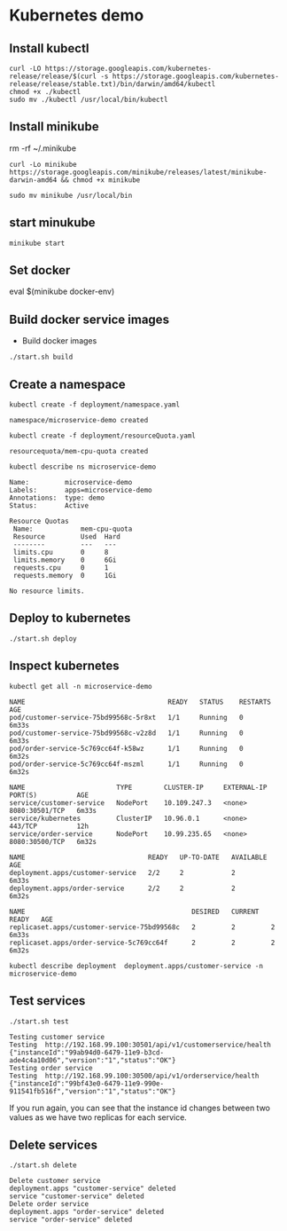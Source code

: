 # Kubernetes demo

## Install kubectl

```
curl -LO https://storage.googleapis.com/kubernetes-release/release/$(curl -s https://storage.googleapis.com/kubernetes-release/release/stable.txt)/bin/darwin/amd64/kubectl
chmod +x ./kubectl
sudo mv ./kubectl /usr/local/bin/kubectl
```

## Install minikube
rm -rf ~/.minikube

```curl -Lo minikube https://storage.googleapis.com/minikube/releases/latest/minikube-darwin-amd64 && chmod +x minikube ```

```sudo mv minikube /usr/local/bin```




## start minukube

```minikube start```


## Set docker 

eval $(minikube docker-env)


## Build docker service images

- Build docker images 
 
```./start.sh build```

 ## Create a namespace

```kubectl create -f deployment/namespace.yaml```

```namespace/microservice-demo created```


```kubectl create -f deployment/resourceQuota.yaml```

```resourcequota/mem-cpu-quota created```


```kubectl describe ns microservice-demo```

```
Name:         microservice-demo
Labels:       apps=microservice-demo
Annotations:  type: demo
Status:       Active

Resource Quotas
 Name:            mem-cpu-quota
 Resource         Used  Hard
 --------         ---   ---
 limits.cpu       0     8
 limits.memory    0     6Gi
 requests.cpu     0     1
 requests.memory  0     1Gi

No resource limits.
```

## Deploy to kubernetes 

 ```./start.sh deploy```

## Inspect kubernetes 

 ```kubectl get all -n microservice-demo```

 ```
 NAME                                    READY   STATUS    RESTARTS   AGE
pod/customer-service-75bd99568c-5r8xt   1/1     Running   0          6m33s
pod/customer-service-75bd99568c-v2z8d   1/1     Running   0          6m33s
pod/order-service-5c769cc64f-k58wz      1/1     Running   0          6m32s
pod/order-service-5c769cc64f-mszml      1/1     Running   0          6m32s

NAME                       TYPE        CLUSTER-IP     EXTERNAL-IP   PORT(S)          AGE
service/customer-service   NodePort    10.109.247.3   <none>        8080:30501/TCP   6m33s
service/kubernetes         ClusterIP   10.96.0.1      <none>        443/TCP          12h
service/order-service      NodePort    10.99.235.65   <none>        8080:30500/TCP   6m32s

NAME                               READY   UP-TO-DATE   AVAILABLE   AGE
deployment.apps/customer-service   2/2     2            2           6m33s
deployment.apps/order-service      2/2     2            2           6m32s

NAME                                          DESIRED   CURRENT   READY   AGE
replicaset.apps/customer-service-75bd99568c   2         2         2       6m33s
replicaset.apps/order-service-5c769cc64f      2         2         2       6m32s
```


```kubectl describe deployment  deployment.apps/customer-service -n microservice-demo```

## Test services

 ```./start.sh test```

 ```
Testing customer service
Testing  http://192.168.99.100:30501/api/v1/customerservice/health
{"instanceId":"99ab94d0-6479-11e9-b3cd-ade4c4a10d06","version":"1","status":"OK"}
Testing order service
Testing  http://192.168.99.100:30500/api/v1/orderservice/health
{"instanceId":"99bf43e0-6479-11e9-990e-911541fb516f","version":"1","status":"OK"}
 ```


 If you run again, you can see that the instance id changes between two values as we have two replicas for each service.


 ## Delete services

 ```./start.sh delete```

 ```
Delete customer service
deployment.apps "customer-service" deleted
service "customer-service" deleted
Delete order service
deployment.apps "order-service" deleted
service "order-service" deleted
```
